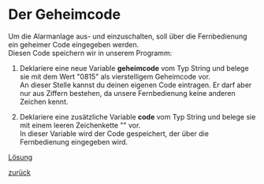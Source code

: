  <link rel="stylesheet" href="https://hi2272.github.io/StyleMD.css">


# Der Geheimcode
Um die Alarmanlage aus- und einzuschalten, soll über die Fernbedienung ein geheimer Code eingegeben werden.  
Diesen Code speichern wir in unserem Programm:
1. Deklariere eine neue Variable **geheimcode** vom Typ String und belege sie mit dem Wert "0815" als vierstelligem Geheimcode vor.  
An dieser Stelle kannst du deinen eigenen Code eintragen. Er darf aber nur aus Ziffern bestehen, da unsere Fernbedienung keine anderen Zeichen kennt.  

2. Deklariere eine zusätzliche Variable **code** vom Typ String und belege sie mit einem leeren Zeichenkette "" vor.  
In dieser Variable wird der Code gespeichert, der über die Fernbedienung eingegeben wird.  

[Lösung](loesung4.html)

[zurück](../index.html)
